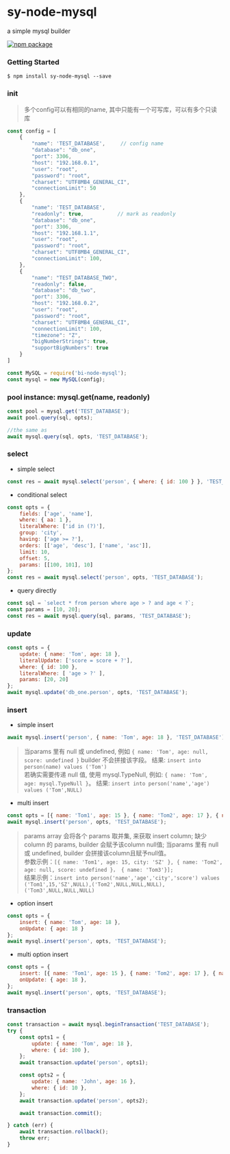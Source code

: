 # sy-node-mysql
a simple mysql builder

[![npm package](https://nodei.co/npm/sy-node-mysql.png?downloads=true&downloadRank=true&stars=true)](https://nodei.co/npm/sy-node-mysql/)


### Getting Started
```shell
$ npm install sy-node-mysql --save
```


### init
> 多个config可以有相同的name, 其中只能有一个可写库，可以有多个只读库

```js
const config = [
    {
        "name": 'TEST_DATABASE',     // config name
        "database": "db_one",
        "port": 3306,
        "host": "192.168.0.1",
        "user": "root",
        "password": "root",
        "charset": "UTF8MB4_GENERAL_CI",
        "connectionLimit": 50
    },
    {
        "name": 'TEST_DATABASE', 
        "readonly": true,           // mark as readonly
        "database": "db_one",
        "port": 3306,
        "host": "192.168.1.1",
        "user": "root",
        "password": "root",
        "charset": "UTF8MB4_GENERAL_CI",
        "connectionLimit": 100,
    },
    {
        "name": "TEST_DATABASE_TWO",
        "readonly": false,
        "database": "db_two",
        "port": 3306,
        "host": "192.168.0.2",
        "user": "root",
        "password": "root",
        "charset": "UTF8MB4_GENERAL_CI",
        "connectionLimit": 100,
        "timezone": "Z",
        "bigNumberStrings": true,
        "supportBigNumbers": true
    }
]

const MySQL = require('bi-node-mysql');
const mysql = new MySQL(config);

```

### pool instance:   mysql.get(name, readonly)
```js
const pool = mysql.get('TEST_DATABASE');
await pool.query(sql, opts);

//the same as
await mysql.query(sql, opts, 'TEST_DATABASE');
```

### select

* simple select

```js
const res = await mysql.select('person', { where: { id: 100 } }, 'TEST_DATABASE', true);
```

* conditional select

```js
const opts = {
    fields: ['age', 'name'],
    where: { aa: 1 },
    literalWhere: ['id in (?)'],
    group: 'city',
    having: ['age >= ?'],
    orders: [['age', 'desc'], ['name', 'asc']],
    limit: 10,
    offset: 5,
    params: [[100, 101], 10]
};
const res = await mysql.select('person', opts, 'TEST_DATABASE');
```

* query directly

```js
const sql = `select * from person where age > ? and age < ?`;
const params = [10, 20];
const res = await mysql.query(sql, params, 'TEST_DATABASE');
```


### update

```js
const opts = {
    update: { name: 'Tom', age: 18 },
    literalUpdate: ['score = score + ?'],
    where: { id: 100 },
    literalWhere: [ 'age > ?' ],
    params: [20, 20]
};
await mysql.update('db_one.person', opts, 'TEST_DATABASE');
```

### insert

* simple insert

```js
await mysql.insert('person', { name: 'Tom', age: 18 }, 'TEST_DATABASE');
```

> 当params 里有 null 或 undefined, 例如 `{ name: 'Tom', age: null, score: undefined }`  builder 不会拼接该字段。 结果: `insert into person(name) values ('Tom')`  
> 若确实需要传递 null 值, 使用 mysql.TypeNull, 例如:  `{ name: 'Tom', age: mysql.TypeNull }`。 结果: `insert into person('name','age') values ('Tom',NULL)`

* multi insert

```js
const opts = [{ name: 'Tom1', age: 15 }, { name: 'Tom2', age: 17 }, { name: 'Tom3', age: 16 }];
await mysql.insert('person', opts, 'TEST_DATABASE');
```

> params array 会将各个 params 取并集, 来获取 insert column; 缺少 column 的 params, builder 会赋予该column null值;  当params 里有 null 或 undefined, builder 会拼接该column且赋予null值。  
> 参数示例：`[{ name: 'Tom1', age: 15, city: 'SZ' }, { name: 'Tom2', age: null, score: undefined }， { name: 'Tom3'}];`   
> 结果示例：`insert into person('name','age','city','score') values ('Tom1',15,'SZ',NULL),('Tom2',NULL,NULL,NULL),('Tom3',NULL,NULL,NULL)`  

* option insert

```js
const opts = {
    insert: { name: 'Tom', age: 18 },
    onUpdate: { age: 18 }
};
await mysql.insert('person', opts, 'TEST_DATABASE');
```


* multi option insert

```js
const opts = {
    insert: [{ name: 'Tom1', age: 15 }, { name: 'Tom2', age: 17 }, { name: 'Tom3', age: 16 }],
    onUpdate: { age: 18 },
};
await mysql.insert('person', opts, 'TEST_DATABASE');
```

### transaction

```js
const transaction = await mysql.beginTransaction('TEST_DATABASE');
try {
    const opts1 = {
        update: { name: 'Tom', age: 18 },
        where: { id: 100 },
    };
    await transaction.update('person', opts1);

    const opts2 = {
        update: { name: 'John', age: 16 },
        where: { id: 10 },
    };
    await transaction.update('person', opts2);

    await transaction.commit();

} catch (err) {
    await transaction.rollback();
    throw err;
}
```